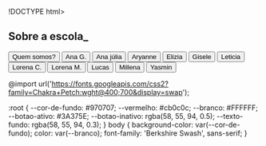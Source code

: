 !DOCTYPE html>
<html lang="pt-br">
<head>
    <meta charset="UTF-8">
    <meta http-equiv="X-UA-Compatible" content="IE=edge">
    <meta name="viewport" content="width=device-width, initial-scale=1.0">
    <title>Meus objetivos do ano</title>
    <link rel="stylesheet" href="index.css">
</head>
<body>
<section class="conteudo-principal">
    <h2 class="titulo-principal">Sobre a escola_</h2>
<div class="botoes">
    <button class="botao">Quem somos?</button>
    <button class="botao">Ana G.</button>
    <button class="botao">Ana júlia</button>
    <button class="botao">Aryanne</button>
    <button class="botao">Elizia</button>
    <button class="botao">Gisele</button>
    <button class="botao">Leticia</button>
    <button class="botao">Lorena C.</button>
    <button class="botao">Lorena M.</button>
    <button class="botao">Lucas</button>
    <button class="botao">Millena</button>
    <button class="botao">Yasmin</button>
    </div>
</section>
</body>
</html>




@import url('https://fonts.googleapis.com/css2?family=Chakra+Petch:wght@400;700&display=swap');

:root {
    --cor-de-fundo: #970707;
    --vermelho: #cb0c0c;
    --branco: #FFFFFF;
    --botao-ativo: #3A375E;
    --botao-inativo: rgba(58, 55, 94, 0.5);
    --texto-fundo: rgba(58, 55, 94, 0.3);
}
body {
    background-color: var(--cor-de-fundo);
    color: var(--branco);
    font-family: 'Berkshire Swash', sans-serif;
}
